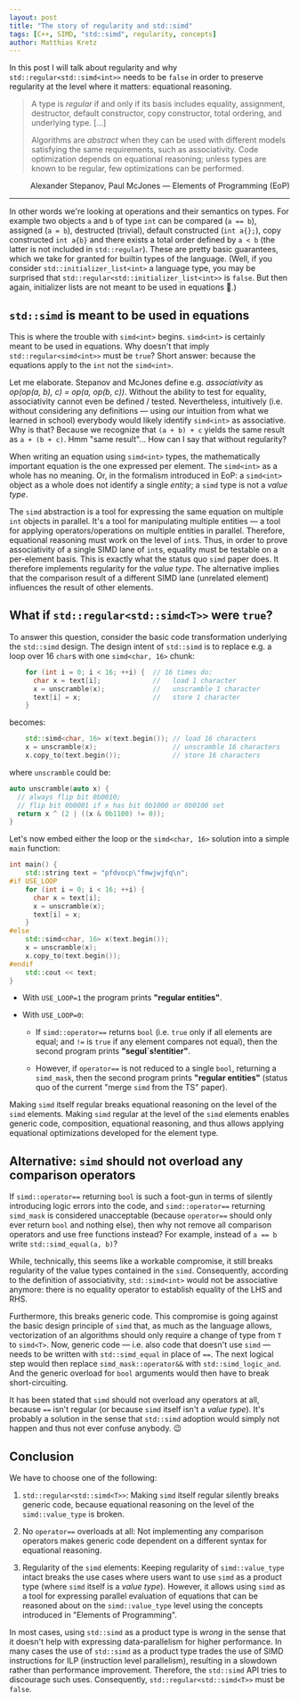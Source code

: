 ```yaml
---
layout: post
title: "The story of regularity and std::simd"
tags: [C++, SIMD, "std::simd", regularity, concepts]
author: Matthias Kretz
---
```


In this post I will talk about regularity and why 
`std::regular<std::simd<int>>` needs to be `false` in order to preserve 
regularity at the level where it matters: equational reasoning.
> A type is *regular* if and only if its basis includes equality, assignment, 
destructor, default constructor, copy constructor, total ordering, and 
underlying type. [...]
>
> Algorithms are *abstract* when they can be used with different models 
satisfying the same requirements, such as associativity. Code optimization 
depends on equational reasoning; unless types are known to be regular, few 
optimizations can be performed.
<div style="text-align: right">
Alexander Stepanov, Paul McJones — Elements of Programming (EoP)
</div>

* * *

In other words we're looking at operations and their semantics on types. For 
example two objects `a` and `b` of type `int` can be compared (`a == b`), 
assigned (`a = b`), destructed (trivial), default constructed (`int a{};`), 
copy constructed `int a{b}` and there exists a total order defined by `a < b` 
(the latter is not included in `std::regular`). These are pretty basic 
guarantees, which we take for granted for builtin types of the language. (Well, 
if you consider `std::initializer_list<int>` a language type, you may be 
surprised that `std::regular<std::initializer_list<int>>` is `false`. But then 
again, initializer lists are not meant to be used in equations 🤷.)

## `std::simd` is meant to be used in equations

This is where the trouble with `simd<int>` begins. `simd<int>` is certainly 
meant to be used in equations. Why doesn't that imply `std::regular<simd<int>>` 
must be `true`? Short answer: because the equations apply to the `int` not the 
`simd<int>`.

Let me elaborate. Stepanov and McJones define e.g. *associativity* as *op(op(a, 
b), c) = op(a, op(b, c))*. Without the ability to test for equality, 
associativity cannot even be defined / tested. Nevertheless, intuitively (i.e. 
without considering any definitions — using our intuition from what we learned 
in school) everybody would likely identify `simd<int>` as associative. Why is 
that? Because we recognize that `(a + b) + c` yields the same result as
`a + (b + c)`. Hmm "same result"... How can I say that without regularity?

When writing an equation using `simd<int>` types, the mathematically important 
equation is the one expressed per element. The `simd<int>` as a whole has no 
meaning. Or, in the formalism introduced in EoP: a `simd<int>` object as a 
whole does not identify a single *entity*; a `simd` type is not a *value type*.

The `simd` abstraction is a tool for expressing the same equation on multiple 
`int` objects in parallel. It's a tool for manipulating multiple entities — a 
tool for applying operators/operations on multiple entities in parallel. 
Therefore, equational reasoning must work on the level of `int`s. Thus, in 
order to prove associativity of a single SIMD lane of `int`s, equality must be 
testable on a per-element basis. This is exactly what the status quo `simd` 
paper does. It therefore implements regularity for the *value type*. The 
alternative implies that the comparison result of a different SIMD lane 
(unrelated element) influences the result of other elements.

## What if `std::regular<std::simd<T>>` were `true`?

To answer this question, consider the basic code transformation underlying the 
`std::simd` design. The design intent of `std::simd` is to replace e.g. a loop 
over 16 `char`s with one `simd<char, 16>` chunk:

```c++
    for (int i = 0; i < 16; ++i) {  // 16 times do:
      char x = text[i];             //   load 1 character
      x = unscramble(x);            //   unscramble 1 character
      text[i] = x;                  //   store 1 character
    }
```
becomes:
```c++
    std::simd<char, 16> x(text.begin()); // load 16 characters
    x = unscramble(x);                   // unscramble 16 characters
    x.copy_to(text.begin());             // store 16 characters
```

where `unscramble` could be:
```c++
auto unscramble(auto x) {
  // always flip bit 0b0010;
  // flip bit 0b0001 if x has bit 0b1000 or 0b0100 set
  return x ^ (2 | ((x & 0b1100) != 0));
}
```

Let's now embed either the loop or the `simd<char, 16>` solution into a simple 
`main` function:
```c++
int main() {
    std::string text = "pfdvocp\"fmwjwjfq\n";
#if USE_LOOP
    for (int i = 0; i < 16; ++i) {
      char x = text[i];
      x = unscramble(x);
      text[i] = x;
    }
#else
    std::simd<char, 16> x(text.begin());
    x = unscramble(x);
    x.copy_to(text.begin());
#endif
    std::cout << text;
}
```

- With `USE_LOOP=1` the program prints **"regular entities"**.

- With `USE_LOOP=0`:

  - If `simd::operator==` returns `bool` (i.e. `true` only if all elements are 
    equal; and `!=` is `true` if any element compares not equal), then the 
    second program prints **"segul\`s!entitier"**.

  - However, if `operator==` is not reduced to a single `bool`, returning a 
    `simd_mask`, then the second program prints **"regular entities"** (status 
    quo of the current "merge `simd` from the TS" paper).

Making `simd` itself regular breaks equational reasoning on the level of the 
`simd` elements. Making `simd` regular at the level of the `simd` elements 
enables generic code, composition, equational reasoning, and thus allows 
applying equational optimizations developed for the element type.

## Alternative: `simd` should not overload any comparison operators

If `simd::operator==` returning `bool` is such a foot-gun in terms of silently 
introducing logic errors into the code, and `simd::operator==` returning 
`simd_mask` is considered unacceptable (because `operator==` should only ever 
return `bool` and nothing else), then why not remove all comparison operators 
and use free functions instead? For example, instead of `a == b` write 
`std::simd_equal(a, b)`?

While, technically, this seems like a workable compromise, it still breaks 
regularity of the value types contained in the `simd`. Consequently, according 
to the definition of associativity, `std::simd<int>` would not be associative 
anymore: there is no equality operator to establish equality of the LHS and 
RHS.

Furthermore, this breaks generic code. This compromise is going against the 
basic design principle of `simd` that, as much as the language allows, 
vectorization of an algorithms should only require a change of type from `T` to 
`simd<T>`. Now, generic code — i.e. also code that doesn't use `simd` — needs 
to be written with `std::simd_equal` in place of `==`. The next logical step 
would then replace `simd_mask::operator&&` with `std::simd_logic_and`. And the 
generic overload for `bool` arguments would then have to break 
short-circuiting.

It has been stated that `simd` should not overload any operators at all, 
because `==` isn't regular (or because `simd` itself isn't a *value type*). 
It's probably a solution in the sense that `std::simd` adoption would simply 
not happen and thus not ever confuse anybody. 😉

## Conclusion
We have to choose one of the following:

1. `std::regular<std::simd<T>>`: Making `simd` itself regular silently breaks 
   generic code, because equational reasoning on the level of the 
   `simd::value_type` is broken.

2. No `operator==` overloads at all: Not implementing any comparison operators 
   makes generic code dependent on a different syntax for equational reasoning.

3. Regularity of the `simd` elements: Keeping regularity of `simd::value_type` 
   intact breaks the use cases where users want to use `simd` as a product type 
   (where `simd` itself is a *value type*). However, it allows using `simd` as 
   a tool for expressing parallel evaluation of equations that can be reasoned 
   about on the `simd::value_type` level using the concepts introduced in 
   "Elements of Programming".

In most cases, using `std::simd` as a product type is *wrong* in the sense that 
it doesn't help with expressing data-parallelism for higher performance. In 
many cases the use of `std::simd` as a product type trades the use of SIMD 
instructions for ILP (instruction level parallelism), resulting in a slowdown 
rather than performance improvement. Therefore, the `std::simd` API tries to 
discourage such uses. Consequently, `std::regular<std::simd<T>>` must be 
`false`.
